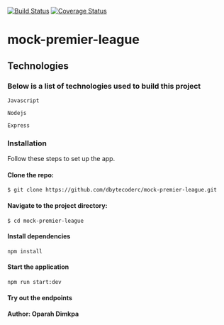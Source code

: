 [![Build Status](https://travis-ci.org/dbytecoderc/mock-premier-league.svg?branch=develop)](https://travis-ci.org/dbytecoderc/mock-premier-league) [![Coverage Status](https://coveralls.io/repos/github/dbytecoderc/mock-premier-league/badge.svg?branch=develop)](https://coveralls.io/github/dbytecoderc/mock-premier-league?branch=develop)

# mock-premier-league

## Technologies

### Below is a list of technologies used to build this project

`Javascript`

`Nodejs`

`Express`

### Installation

Follow these steps to set up the app.

#### Clone the repo:

`$ git clone https://github.com/dbytecoderc/mock-premier-league.git`

#### Navigate to the project directory:

`$ cd mock-premier-league`

#### Install dependencies

`npm install`

#### Start the application

`npm run start:dev`

#### Try out the endpoints

#### Author: Oparah Dimkpa
